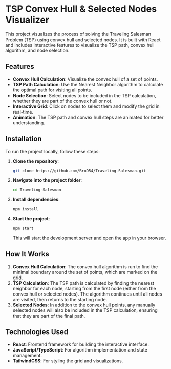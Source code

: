 
# TSP Convex Hull & Selected Nodes Visualizer

This project visualizes the process of solving the Traveling Salesman Problem (TSP) using convex hull and selected nodes. It is built with React and includes interactive features to visualize the TSP path, convex hull algorithm, and node selection.

## Features
- **Convex Hull Calculation**: Visualize the convex hull of a set of points.
- **TSP Path Calculation**: Use the Nearest Neighbor algorithm to calculate the optimal path for visiting all points.
- **Node Selection**: Select nodes to be included in the TSP calculation, whether they are part of the convex hull or not.
- **Interactive Grid**: Click on nodes to select them and modify the grid in real-time.
- **Animation**: The TSP path and convex hull steps are animated for better understanding.

## Installation

To run the project locally, follow these steps:

1. **Clone the repository**:
    ```bash
    git clone https://github.com/BroD54/Traveling-Salesman.git
    ```

2. **Navigate into the project folder**:
    ```bash
    cd Traveling-Salesman
    ```

3. **Install dependencies**:
    ```bash
    npm install
    ```

4. **Start the project**:
    ```bash
    npm start
    ```

    This will start the development server and open the app in your browser.


## How It Works

1. **Convex Hull Calculation**: The convex hull algorithm is run to find the minimal boundary around the set of points, which are marked on the grid.
2. **TSP Calculation**: The TSP path is calculated by finding the nearest neighbor for each node, starting from the first node (either from the convex hull or selected nodes). The algorithm continues until all nodes are visited, then returns to the starting node.
3. **Selected Nodes**: In addition to the convex hull points, any manually selected nodes will also be included in the TSP calculation, ensuring that they are part of the final path.

## Technologies Used
- **React**: Frontend framework for building the interactive interface.
- **JavaScript/TypeScript**: For algorithm implementation and state management.
- **TailwindCSS**: For styling the grid and visualizations.
